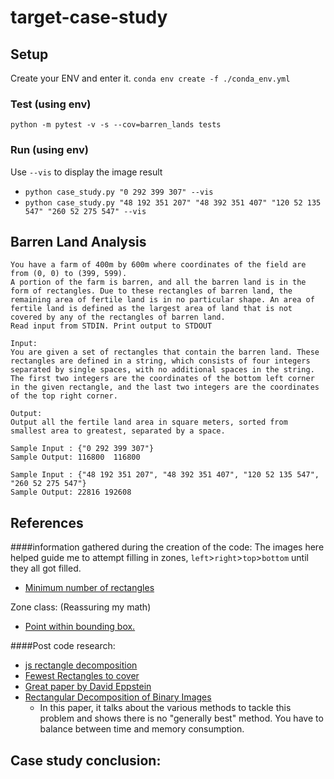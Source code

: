 # target-case-study

## Setup
Create your ENV and enter it.
`conda env create -f ./conda_env.yml`

### Test (using env)
`python -m pytest -v -s --cov=barren_lands tests`


### Run (using env)
Use `--vis` to display the image result
- `python case_study.py "0 292 399 307" --vis`
- `python case_study.py "48 192 351 207" "48 392 351 407" "120 52 135 547" "260 52 275 547" --vis`


## Barren Land Analysis
```text
You have a farm of 400m by 600m where coordinates of the field are from (0, 0) to (399, 599). 
A portion of the farm is barren, and all the barren land is in the form of rectangles. Due to these rectangles of barren land, the remaining area of fertile land is in no particular shape. An area of fertile land is defined as the largest area of land that is not covered by any of the rectangles of barren land. 
Read input from STDIN. Print output to STDOUT 

Input:
You are given a set of rectangles that contain the barren land. These rectangles are defined in a string, which consists of four integers separated by single spaces, with no additional spaces in the string. The first two integers are the coordinates of the bottom left corner in the given rectangle, and the last two integers are the coordinates of the top right corner. 

Output:
Output all the fertile land area in square meters, sorted from smallest area to greatest, separated by a space. 

Sample Input : {"0 292 399 307"}
Sample Output: 116800  116800

Sample Input : {"48 192 351 207", "48 392 351 407", "120 52 135 547", "260 52 275 547"} 
Sample Output: 22816 192608
```

## References
####information gathered during the creation of the code:
The images here helped guide me to attempt filling in zones, `left`>`right`>`top`>`bottom` until they all got filled.
- [Minimum number of rectangles](https://stackoverflow.com/questions/20220215/minimum-number-of-rectangles-in-shape-made-from-rectangles)

Zone class: (Reassuring my math)
- [Point within bounding box.](https://stackoverflow.com/questions/18295825/determine-if-point-is-within-bounding-box)

####Post code research:
- [js rectangle decomposition](https://github.com/mikolalysenko/rectangle-decomposition)
- [Fewest Rectangles to cover](https://stackoverflow.com/questions/5919298/algorithm-for-finding-the-fewest-rectangles-to-cover-a-set-of-rectangles-without)
- [Great paper by David Eppstein](https://arxiv.org/pdf/0908.3916v1.pdf)
- [Rectangular Decomposition of Binary Images](http://library.utia.cas.cz/separaty/2012/ZOI/suk-rectangular%20decomposition%20of%20binary%20images.pdf)
  - In this paper, it talks about the various methods to tackle this problem and shows there is no "generally best" method. You have to balance between time and memory consumption.
  
 ## Case study conclusion:
 